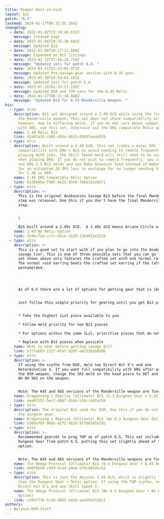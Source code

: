 ```yaml
---
title: Reaper Best-in-Slot
layout: bis
patch: "6.5"
lastmod: 2024-01-17T06:11:35.284Z
changelog:
  - date: 2022-01-02T23:10:40.632Z
    message: Created page
  - date: 2022-01-04T20:35:30.682Z
    message: Updated BiS
  - date: 2022-01-06T20:17:12.688Z
    message: Expanded on BiS listings.
  - date: 2023-01-12T21:56:24.719Z
    message: "Updated sets for patch 6.3. "
  - date: 2023-03-11T01:24:05.973Z
    message: Updated Pre-Savage gear section with 6.35 gear.
  - date: 2023-05-30T14:54:03.101Z
    message: Updated sets for patch 6.4.
  - date: 2023-07-25T01:39:21.226Z
    message: Updated DSR and TOP sets for the 6.45 Relic
  - date: 2024-01-17T06:11:38.048Z
    message: "Updated BiS for 6.55 Manderville Weapon. "
bis:
  - type: etro
    description: BiS set designed around a 2.49 GCD while using the final step of
      the Manderville weapon. This set does not share compatibility with DRG,
      however, due to differing melds. If you do not care about compatibility
      with DRG, use this set, otherwise use the DRG compatible Relic option.
    name: 2.49 Relic BiS
    link: d2a87a16-cb92-493a-b613-8904feeab83b
  - type: etro
    description: Built around a 2.49 GCD, this set trades a minor DPS loss for more
      compatibility with DRG's BiS to avoid needing to remeld frequently when
      playing both jobs. The Skill Speed meld will still need to be swapped out
      when playing DRG. If you do not wish to remeld frequently, you can fully
      use DRG 2.5 BiS melds and use Baba Ghanoush food instead of Baked Eggplant
      for an estimated 20 DPS loss in exchange for no longer needing to remeld
      for 2.49 on RPR.
    name: 2.49 DRG Compatible Relic Option
    link: 6226b95e-f905-4e22-83f0-706631e20371
  - type: etro
    description: >-
      This is the original Anabaseios Savage BiS before the final Manderville
      step was released. Use this if you don't have the final Manderville weapon
      step. 


      \

      BiS built around a 2.49s GCD.  A 2.49s GCD means Arcane Circle will only drift .12-.13 seconds every two minutes potentially allowing for better raid alignment. This is currently our recommended option.
    name: 2.49 No Relic Option
    link: 3c8ec7ad-ccfc-42ce-a129-13bd032e2220
  - type: etro
    description: >-
      This is a good set to start with if you plan to go into the Anabaseios
      savage tier. This is one of three possible sets that you can go for. The
      set shown above only features the crafted set with one normal raid piece.
      The normal raid earring beats the crafted set earring if the latter is not
      pentamelded.




      As of 6.5 there are a lot of options for getting gear that is i640+. 


      Just follow this simple priority for gearing until you get BiS pieces:


      * Take the highest iLvl piece available to you

      * Follow meld priority for non BiS pieces

      * For options within the same iLvl, prioritize pieces that do not have skill speed

      * Replace with BiS pieces when possible
    name: What to wear before getting savage BiS?
    link: b377ab03-2327-4fef-b2df-e8c53b5b858b
  - type: etro
    description: >-
      If using the scythe from DSR, meld two Direct Hit X's and one
      Determination X. If you want full compatibility with DRG after acquiring
      the DSR weapon, change the SKS meld on the head piece to DET and then do
      DH DH SKS on the weapon.


      Note: The 645 and 665 versions of the Manderville weapon are functionally the same in DSR. Use whichever you have and allocate the stats as shown in the etro link.
    name: Dragonsong's Reprise (Ultimate) BiS (6.3 Dungeon Gear + 6.45 Relic Option)
    link: 4aa0f252-5ecf-4887-916a-b38ccddfe258
  - type: etro
    description: The original BiS used for DSR. Use this if you do not want to farm
      the dungeon gear.
    name: Dragonsong's Reprise (Ultimate) BiS (No 6.3 Dungeon Gear Option)
    link: b301e789-96da-42f2-9628-95f68345e35b
  - type: etro
    description: >-
      Recommended gearset to prog TOP as of patch 6.5. This set includes the
      Dungeon Gear from patch 6.5, putting this set slightly ahead of the other
      option.


      Note: The 645 and 665 versions of the Manderville weapons are functionally the same in TOP. Use whichever you have and allocate the stats as shown in the etro link.
    name: The Omega Protocol (Ultimate) BiS (6.5 Dungeon Gear + 6.45 Relic Option)
    link: d40f9b9d-c459-4ca4-a9e6-570c4034ecb2
  - type: etro
    description: This is just the Abyssos 2.49 BiS, which is slightly lower in DPS
      than the Dungeon Gear + Relic option. If using the TOP scythe, meld two
      Direct Hit X's and one Skill Speed X.
    name: The Omega Protocol (Ultimate) BiS (No 6.5 Dungeon Gear + No 6.45 Relic
      Option)
    link: c293f73b-5c58-4855-b43d-aae55b212611
authors:
  - Balance-RPR-Staff
---
```

